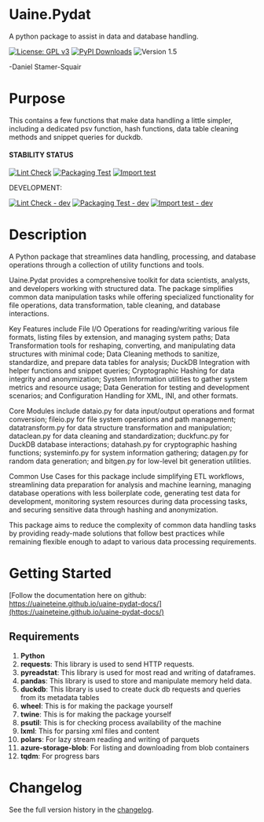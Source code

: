 # Uaine.Pydat

A python package to assist in data and database handling.

[![License: GPL v3](https://img.shields.io/badge/License-GPLv3-blue.svg)](https://www.gnu.org/licenses/gpl-3.0) [![PyPI Downloads](https://static.pepy.tech/badge/uainepydat)](https://pepy.tech/projects/uainepydat) ![Version 1.5](https://img.shields.io/badge/version-1.5-brightgreen)

-Daniel Stamer-Squair 

# Purpose

This contains a few functions that make data handling a little simpler, including a dedicated psv function, hash functions, data table cleaning methods and snippet queries for duckdb.

#### STABILITY STATUS 

[![Lint Check](https://github.com/uaineteine/duck_db_template/actions/workflows/lint_check.yaml/badge.svg)](https://github.com/uaineteine/duck_db_template/actions/workflows/lint_check.yaml) [![Packaging Test](https://github.com/uaineteine/uaine.pydat/actions/workflows/packaging_test.yml/badge.svg)](https://github.com/uaineteine/uaine.pydat/actions/workflows/packaging_test.yml) [![Import test](https://github.com/uaineteine/uaine.pydat/actions/workflows/import_package_test.yml/badge.svg)](https://github.com/uaineteine/uaine.pydat/actions/workflows/import_package_test.yml)

DEVELOPMENT:

[![Lint Check - dev](https://github.com/uaineteine/duck_db_template/actions/workflows/lint_check_dev.yaml/badge.svg)](https://github.com/uaineteine/duck_db_template/actions/workflows/lint_check_dev.yaml) [![Packaging Test - dev](https://github.com/uaineteine/uaine.pydat/actions/workflows/packaging_test_dev.yml/badge.svg)](https://github.com/uaineteine/uaine.pydat/actions/workflows/packaging_test_dev.yml) [![Import test - dev](https://github.com/uaineteine/uaine.pydat/actions/workflows/import_package_test_dev.yml/badge.svg)](https://github.com/uaineteine/uaine.pydat/actions/workflows/import_package_test_dev.yml)

# Description

A Python package that streamlines data handling, processing, and database operations through a collection of utility functions and tools.

Uaine.Pydat provides a comprehensive toolkit for data scientists, analysts, and developers working with structured data. The package simplifies common data manipulation tasks while offering specialized functionality for file operations, data transformation, table cleaning, and database interactions.

Key Features include File I/O Operations for reading/writing various file formats, listing files by extension, and managing system paths; Data Transformation tools for reshaping, converting, and manipulating data structures with minimal code; Data Cleaning methods to sanitize, standardize, and prepare data tables for analysis; DuckDB Integration with helper functions and snippet queries; Cryptographic Hashing for data integrity and anonymization; System Information utilities to gather system metrics and resource usage; Data Generation for testing and development scenarios; and Configuration Handling for XML, INI, and other formats.

Core Modules include dataio.py for data input/output operations and format conversion; fileio.py for file system operations and path management; datatransform.py for data structure transformation and manipulation; dataclean.py for data cleaning and standardization; duckfunc.py for DuckDB database interactions; datahash.py for cryptographic hashing functions; systeminfo.py for system information gathering; datagen.py for random data generation; and bitgen.py for low-level bit generation utilities.

Common Use Cases for this package include simplifying ETL workflows, streamlining data preparation for analysis and machine learning, managing database operations with less boilerplate code, generating test data for development, monitoring system resources during data processing tasks, and securing sensitive data through hashing and anonymization.

This package aims to reduce the complexity of common data handling tasks by providing ready-made solutions that follow best practices while remaining flexible enough to adapt to various data processing requirements. 

# Getting Started

[Follow the documentation here on github: https://uaineteine.github.io/uaine-pydat-docs/](https://uaineteine.github.io/uaine-pydat-docs/)

## Requirements

1. **Python**
2. **requests**: This library is used to send HTTP requests.
3. **pyreadstat**: This library is used for most read and writing of dataframes.
4. **pandas**: This library is used to store and manipulate memory held data.
5. **duckdb**: This library is used to create duck db requests and queries from its metadata tables
6. **wheel**: This is for making the package yourself
7. **twine**: This is for making the package yourself
8. **psutil**: This is for checking process availability of the machine
9. **lxml**: This for parsing xml files and content
10. **polars**: For lazy stream reading and writing of parquets
11. **azure-storage-blob**: For listing and downloading from blob containers
12. **tqdm**: For progress bars

# Changelog

See the full version history in the [changelog](meta/changelog.txt).
